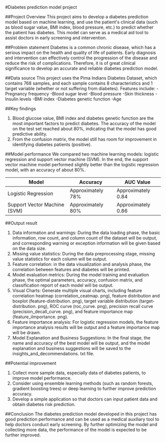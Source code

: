 #Diabetes prediction model project

##Project Overview
This project aims to develop a diabetes prediction model based on machine learning, and use the patient's clinical data (such as blood sugar value, BMI index, blood pressure, etc.) to predict whether the patient has diabetes. This model can serve as a medical aid tool to assist doctors in early screening and intervention.

##Problem statement
Diabetes is a common chronic disease, which has a serious impact on the health and quality of life of patients. Early diagnosis and intervention can effectively control the progression of the disease and reduce the risk of complications. Therefore, it is of great clinical significance to develop an accurate and reliable diabetes prediction model.

##Data source
This project uses the Pima Indians Diabetes Dataset, which contains 768 samples, and each sample contains 8 characteristics and 1 target variable (whether or not suffering from diabetes). Features include:
-Pregnancy frequency
-Blood sugar level
-Blood pressure
-Skin thickness
-Insulin levels
-BMI index
-Diabetes genetic function
-Age

##Key findings
1. Blood glucose value, BMI index and diabetes genetic function are the most important factors to predict diabetes.
The accuracy of the model on the test set reached about 80%, indicating that the model has good predictive ability.
3. From the confusion matrix, the model still has room for improvement in identifying diabetes patients (positive).

##Model performance
We compared two machine learning models: logistic regression and support vector machine (SVM). In the end, the support vector machine model performed slightly better than the logistic regression model, with an accuracy of about 80%.

|                       Model                    |           Accuracy         |         AUC Value        |
|----------------------------------|----------------------|----------------------|
|          Logistic Regression           | Approximately 78% | Approximately 0.84|
|Support Vector Machine (SVM) | Approximately 80% | Approximately 0.86|

##Output result
1. Data information and warnings: During the data loading phase, the basic information, row count, and column count of the dataset will be output, and corresponding warning or exception information will be given based on the data size.
2. Missing value statistics: During the data preprocessing stage, missing value statistics for each column will be output.
3. Feature correlation: in the data visualization and analysis phase, the correlation between features and diabetes will be printed.
4. Model evaluation metrics: During the model training and evaluation phase, the optimal parameters, accuracy, confusion matrix, and classification report of each model will be output.
5. Visual Charts: Generate multiple visual charts, including feature correlation heatmap (correlation_ceatmap. png), feature distribution and boxplot (feature-distribution. png), target variable distribution (target-distribution. png), ROC curve (roc_curve. png), precision recall curve (precision_decall_curve. png), and feature importance map (feature_iImportance. png).
6. Feature importance analysis: For logistic regression models, the feature importance analysis results will be output and a feature importance map will be drawn.
7. Model Explanation and Business Suggestions: In the final stage, the name and accuracy of the best model will be output, and the model explanation and business suggestions will be saved to the insights_and_decommendations. txt file.

##Potential improvement
1. Collect more sample data, especially data of diabetes patients, to improve model performance.
2. Consider using ensemble learning methods (such as random forests, gradient boosting trees) or deep learning to further improve prediction accuracy.
3. Develop a simple application so that doctors can input patient data and obtain diabetes risk prediction.

##Conclusion
The diabetes prediction model developed in this project has good prediction performance and can be used as a medical auxiliary tool to help doctors conduct early screening. By further optimizing the model and collecting more data, the performance of the model is expected to be further improved.
    